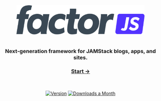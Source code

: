 <div align="center">
  <img src="./factor.svg" width="400px"  alt="FactorJS Framework">
</div>

<br />

<div align="center">
  <h3>Next-generation framework for JAMStack blogs, apps, and sites.</h3>

</div>

<div align="center">
  <h3>
    <a href="https://www.factor.so">
      Start &rarr;
    </a>
  </h3>
</div>

<br/>
<br/>
<div align="center">
  <a href="https://www.npmjs.com/package/@factor/cli"><img src="https://badgen.net/npm/v/@factor/cli" alt="Version"></a>
  <a href="https://www.npmjs.com/package/@factor/cli"><img src="https://badgen.net/npm/dm/@factor/cli" alt="Downloads a Month"></a>
</div>
